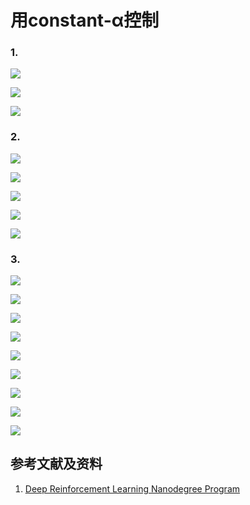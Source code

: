 # 用constant-α控制

### 1.

![](/images/体验蒙特卡洛控制算法/用constant-α控制/1a0.png)

![](/images/体验蒙特卡洛控制算法/用constant-α控制/1a1.png)

![](/images/体验蒙特卡洛控制算法/用constant-α控制/1a2.png)

### 2.

![](/images/体验蒙特卡洛控制算法/用constant-α控制/2a1.png)

![](/images/体验蒙特卡洛控制算法/用constant-α控制/2a2.png)

![](/images/体验蒙特卡洛控制算法/用constant-α控制/2a3.png)

![](/images/体验蒙特卡洛控制算法/用constant-α控制/2a4.png)

![](/images/体验蒙特卡洛控制算法/用constant-α控制/2a5.png)

### 3.

![](/images/体验蒙特卡洛控制算法/用constant-α控制/3a1.png)

![](/images/体验蒙特卡洛控制算法/用constant-α控制/3a2.png)

![](/images/体验蒙特卡洛控制算法/用constant-α控制/3a3.png)

![](/images/体验蒙特卡洛控制算法/用constant-α控制/3a4.png)

![](/images/体验蒙特卡洛控制算法/用constant-α控制/3a5.png)

![](/images/体验蒙特卡洛控制算法/用constant-α控制/3a6.png)

![](/images/体验蒙特卡洛控制算法/用constant-α控制/3a7.png)

![](/images/体验蒙特卡洛控制算法/用constant-α控制/3a8.png)

![](/images/体验蒙特卡洛控制算法/用constant-α控制/3a9.png)

## 参考文献及资料

1. [Deep Reinforcement Learning Nanodegree Program](https://www.udacity.com/course/deep-reinforcement-learning-nanodegree--nd893)